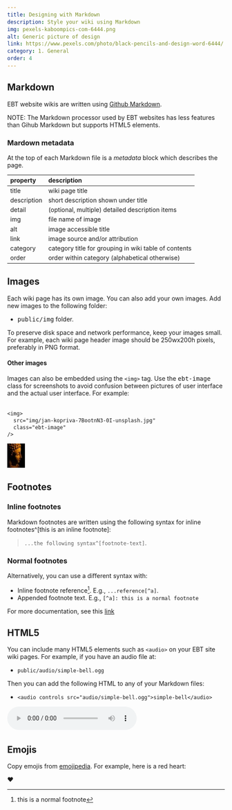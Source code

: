 ```yaml
---
title: Designing with Markdown
description: Style your wiki using Markdown
img: pexels-kaboompics-com-6444.png
alt: Generic picture of design
link: https://www.pexels.com/photo/black-pencils-and-design-word-6444/
category: 1. General
order: 4
---
```


## Markdown
EBT website wikis are written using
[Github Markdown](https://www.markdownguide.org/basic-syntax).

NOTE: The Markdown processor used by EBT websites 
has less features than Gihub Markdown but
supports HTML5 elements.

### Mardown metadata
At the top of each Markdown file is a *metadata* block which
describes the page.

| property | description |
| :---- | :---- |
| title | wiki page title |
| description | short description shown under title |
| detail | (optional, multiple) detailed description items |
| img | file name of image |
| alt | image accessible title |
| link | image source and/or attribution |
| category | category title for grouping in wiki table of contents |
| order | order within category (alphabetical otherwise) |

## Images

Each wiki page has its own image. 
You can also add your own images.
Add new images to the following folder:

* <kbd>public/img</kbd> folder.

To preserve disk space and network performance, keep your images small.
For example, each wiki page header image should be 250wx200h pixels, preferably in PNG format.

#### Other images
Images can also be embedded using the ```<img>``` tag.
Use the <kbd>ebt-image</kbd> class 
for screenshots to avoid confusion between pictures of user interface
and the actual user interface. For example:

```

<img>
  src="img/jan-kopriva-7BootnN3-0I-unsplash.jpg"
  class="ebt-image"
/> 

```

<img src="img/jan-kopriva-7BootnN3-0I-unsplash.jpg" class="ebt-image"/>

## Footnotes

### Inline footnotes
Markdown footnotes are written using the following syntax for 
inline footnotes^[this is an inline footnote]:

> ```...the following syntax^[footnote-text]```.

### Normal footnotes
Alternatively, you can use a different syntax with:

* Inline footnote reference[^a]. E.g., ```...reference[^a]```.
* Appended footnote text. E.g., ```[^a]: this is a normal footnote```

For more documentation, see this [link](https://github.com/markdown-it/markdown-it-footnote)

## HTML5
You can include many HTML5 elements such as `<audio>` on your
EBT site wiki pages. 
For example, if you have an audio file at:

* ```public/audio/simple-bell.ogg```

Then you can add the following HTML to any of your Markdown files:

* ``` <audio controls src="audio/simple-bell.ogg">simple-bell</audio> ```

<audio controls src="audio/simple-bell.ogg">simple-bell</audio>

## Emojis
Copy emojis from [emojipedia](https://emojipedia.org/red-heart/).
For example, here is a red heart:

❤️

[^a]: this is a normal footnote
